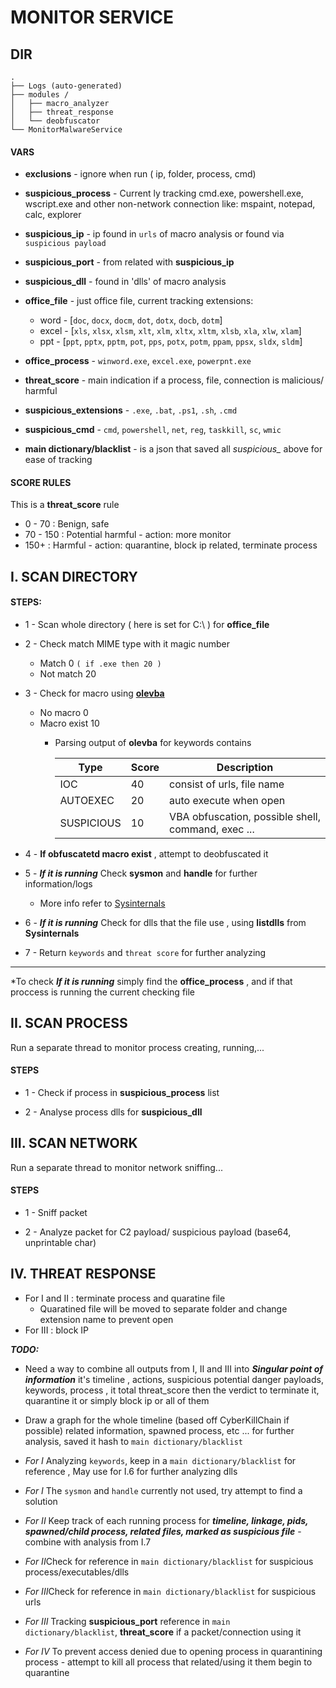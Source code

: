 # MONITOR SERVICE

## DIR
```
.
├── Logs (auto-generated)
├── modules /
│   ├── macro_analyzer
│   ├── threat_response
│   └── deobfuscator
└── MonitorMalwareService

```

#### VARS

- **exclusions** - ignore when run ( ip, folder, process, cmd)

- **suspicious_process** - Current ly tracking cmd.exe, powershell.exe, wscript.exe and other 
non-network connection like: mspaint, notepad, calc, explorer

- **suspicious_ip** - ip found in `urls` of macro analysis or found via `suspicious payload`

- **suspicious_port** - from related with **suspicious_ip** 

- **suspicious_dll** - found in 'dlls' of macro analysis

- **office_file** - just office file, current tracking extensions:

    - word - [`doc`, `docx`, `docm`, `dot`, `dotx`, `docb`, `dotm`]
    - excel - [`xls`, `xlsx`, `xlsm`, `xlt`, `xlm`, `xltx`, `xltm`, `xlsb`, `xla`, `xlw`, `xlam`]
    - ppt - [`ppt`, `pptx`, `pptm`, `pot`, `pps`, `potx`, `potm`, `ppam`, `ppsx`, `sldx`, `sldm`]

- **office_process** - `winword.exe`, `excel.exe`, `powerpnt.exe`

- **threat_score** - main indication if a process, file, connection is malicious/ harmful
- **suspicious_extensions** - `.exe`, `.bat`, `.ps1`, `.sh`, `.cmd`

- **suspicious_cmd** - `cmd`, `powershell`, `net`, `reg`, `taskkill`, `sc`, `wmic`

- **main dictionary/blacklist** - is a json that saved all *suspicious_* above for ease of tracking 

#### SCORE RULES
 
This is a **threat_score** rule

- 0 - 70 : Benign, safe
- 70 - 150 : Potential harmful - action: more monitor 
- 150+ : Harmful - action: quarantine, block ip related, terminate process

## I. SCAN DIRECTORY

#### STEPS:

- 1 - Scan whole directory ( here is set for C:\ ) for  **office_file**

- 2 - Check match MIME type with it magic number 
    - Match 0 `( if .exe then 20 )`
    - Not match 20

- 3 - Check for macro using **[olevba](https://github.com/decalage2/oletools/wiki/olevba)**
    - No macro 0
    - Macro exist 10
        - Parsing output of **olevba** for keywords contains

            | Type| Score | Description |
            | ----------- | ----------- | ----------- |
            | IOC | 40 | consist of urls, file name | 
            | AUTOEXEC | 20 | auto execute when open |
            | SUSPICIOUS | 10 |  VBA obfuscation, possible shell, command, exec ...| 


- 4 - **If obfuscatetd macro exist** , attempt to deobfuscated it

- 5 - ***If it is running*** Check **sysmon** and **handle** for further information/logs 
    -   More info refer to [Sysinternals](https://learn.microsoft.com/en-us/sysinternals/)

- 6 - ***If it is running*** Check for dlls that the file use , using **listdlls** from **Sysinternals**

- 7 - Return `keywords` and `threat score` for further analyzing

---

\*To check ***If it is running*** simply find the **office_process** , and if that proccess is running the current checking file



## II. SCAN PROCESS

Run a separate thread to monitor process creating, running,...

#### STEPS

- 1 - Check if process in **suspicious_process** list

- 2 - Analyse process dlls for **suspicious_dll**


## III. SCAN NETWORK

Run a separate thread to monitor network sniffing...

#### STEPS

- 1 - Sniff packet

- 2 - Analyze packet for C2 payload/ suspicious payload (base64, unprintable char)


## IV. THREAT RESPONSE

- For I and II : terminate process and quaratine file
    - Quaratined file will be moved to separate folder and change extension name to prevent open 
- For III : block IP 


***TODO:***

- Need a way to combine all outputs from I, II and III into ***Singular point of information*** it's timeline , actions, suspicious potential danger payloads, keywords, process , it total threat_score then the verdict to terminate it, quarantine it or simply block ip or all of them

- Draw a graph for the whole timeline (based off CyberKillChain if possible) related information, spawned process, etc ... for further analysis, saved it hash to `main dictionary/blacklist`

- *For I* Analyzing `keywords`, keep in a `main dictionary/blacklist` for reference , May use for I.6 for further analyzing dlls

- *For I* The `sysmon` and `handle` currently not used, try attempt to find a solution

- *For II* Keep track of each running process for ***timeline, linkage, pids, spawned/child process, related files, marked as suspicious file*** - combine with analysis from I.7 

- *For II*Check for reference in  `main dictionary/blacklist` for suspicious process/executables/dlls

- *For III*Check for reference in  `main dictionary/blacklist` for suspicious urls

- *For III* Tracking **suspicious_port** reference in  `main dictionary/blacklist`, **threat_score** if a packet/connection using it

- *For IV* To prevent access denied due to opening process in quarantining process - attempt to kill all process that related/using it them begin to quarantine